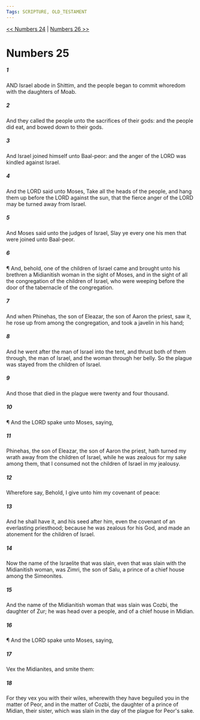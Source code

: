 ```yaml
---
Tags: SCRIPTURE, OLD_TESTAMENT
---
```


[<< Numbers 24](OLD_TESTAMENT/04_Numbers/Numbers_24.md) | [Numbers 26 >>](OLD_TESTAMENT/04_Numbers/Numbers_26.md)

# Numbers 25

##### 1
 AND Israel abode in Shittim, and the people began to commit whoredom with the daughters of Moab.
##### 2
 And they called the people unto the sacrifices of their gods: and the people did eat, and bowed down to their gods.
##### 3
 And Israel joined himself unto Baal-peor: and the anger of the LORD was kindled against Israel.
##### 4
 And the LORD said unto Moses, Take all the heads of the people, and hang them up before the LORD against the sun, that the fierce anger of the LORD may be turned away from Israel.
##### 5
 And Moses said unto the judges of Israel, Slay ye every one his men that were joined unto Baal-peor.
##### 6
 ¶ And, behold, one of the children of Israel came and brought unto his brethren a Midianitish woman in the sight of Moses, and in the sight of all the congregation of the children of Israel, who were weeping before the door of the tabernacle of the congregation.
##### 7
 And when Phinehas, the son of Eleazar, the son of Aaron the priest, saw it, he rose up from among the congregation, and took a javelin in his hand;
##### 8
 And he went after the man of Israel into the tent, and thrust both of them through, the man of Israel, and the woman through her belly.  So the plague was stayed from the children of Israel.
##### 9
 And those that died in the plague were twenty and four thousand.
##### 10
 ¶ And the LORD spake unto Moses, saying,
##### 11
 Phinehas, the son of Eleazar, the son of Aaron the priest, hath turned my wrath away from the children of Israel, while he was zealous for my sake among them, that I consumed not the children of Israel in my jealousy.
##### 12
 Wherefore say, Behold, I give unto him my covenant of peace:
##### 13
 And he shall have it, and his seed after him, even the covenant of an everlasting priesthood; because he was zealous for his God, and made an atonement for the children of Israel.
##### 14
 Now the name of the Israelite that was slain, even that was slain with the Midianitish woman, was Zimri, the son of Salu, a prince of a chief house among the Simeonites.
##### 15
 And the name of the Midianitish woman that was slain was Cozbi, the daughter of Zur; he was head over a people, and of a chief house in Midian.
##### 16
 ¶ And the LORD spake unto Moses, saying,
##### 17
 Vex the Midianites, and smite them:
##### 18
 For they vex you with their wiles, wherewith they have beguiled you in the matter of Peor, and in the matter of Cozbi, the daughter of a prince of Midian, their sister, which was slain in the day of the plague for Peor's sake.
